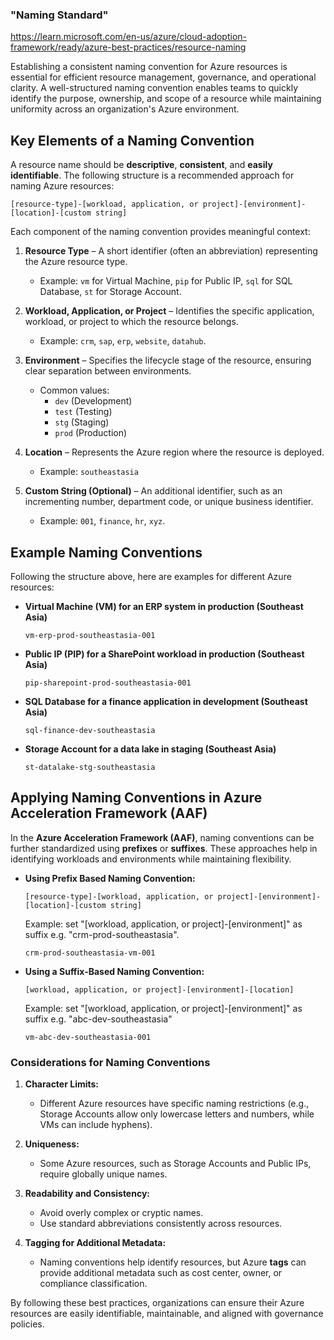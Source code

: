 ### "Naming Standard"

https://learn.microsoft.com/en-us/azure/cloud-adoption-framework/ready/azure-best-practices/resource-naming

Establishing a consistent naming convention for Azure resources is essential for efficient resource management, governance, and operational clarity. A well-structured naming convention enables teams to quickly identify the purpose, ownership, and scope of a resource while maintaining uniformity across an organization's Azure environment.

## **Key Elements of a Naming Convention**
A resource name should be **descriptive**, **consistent**, and **easily identifiable**. The following structure is a recommended approach for naming Azure resources:

```
[resource-type]-[workload, application, or project]-[environment]-[location]-[custom string]
```

Each component of the naming convention provides meaningful context:

1. **Resource Type** – A short identifier (often an abbreviation) representing the Azure resource type.
   - Example: `vm` for Virtual Machine, `pip` for Public IP, `sql` for SQL Database, `st` for Storage Account.
   
2. **Workload, Application, or Project** – Identifies the specific application, workload, or project to which the resource belongs.
   - Example: `crm`, `sap`, `erp`, `website`, `datahub`.

3. **Environment** – Specifies the lifecycle stage of the resource, ensuring clear separation between environments.
   - Common values:  
     - `dev` (Development)  
     - `test` (Testing)  
     - `stg` (Staging)  
     - `prod` (Production)  

4. **Location** – Represents the Azure region where the resource is deployed.
   - Example: `southeastasia` 

5. **Custom String (Optional)** – An additional identifier, such as an incrementing number, department code, or unique business identifier.
   - Example: `001`, `finance`, `hr`, `xyz`.

## **Example Naming Conventions**
Following the structure above, here are examples for different Azure resources:

- **Virtual Machine (VM) for an ERP system in production (Southeast Asia)**  
  ```
  vm-erp-prod-southeastasia-001
  ```

- **Public IP (PIP) for a SharePoint workload in production (Southeast Asia)**  
  ```
  pip-sharepoint-prod-southeastasia-001
  ```

- **SQL Database for a finance application in development (Southeast Asia)**  
  ```
  sql-finance-dev-southeastasia
  ```

- **Storage Account for a data lake in staging (Southeast Asia)**  
  ```
  st-datalake-stg-southeastasia
  ```

## **Applying Naming Conventions in Azure Acceleration Framework (AAF)**
In the **Azure Acceleration Framework (AAF)**, naming conventions can be further standardized using **prefixes** or **suffixes**. These approaches help in identifying workloads and environments while maintaining flexibility.

- **Using Prefix Based Naming Convention:**  
  ```
  [resource-type]-[workload, application, or project]-[environment]-[location]-[custom string]
  ```
  Example: set "[workload, application, or project]-[environment]" as suffix e.g. "crm-prod-southeastasia".
  ```
  crm-prod-southeastasia-vm-001
  ```

- **Using a Suffix-Based Naming Convention:**  
  ```
  [workload, application, or project]-[environment]-[location]
  ```
  Example: set "[workload, application, or project]-[environment]" as suffix e.g. "abc-dev-southeastasia"
  ```
  vm-abc-dev-southeastasia-001
  ```

### **Considerations for Naming Conventions**
1. **Character Limits:**  
   - Different Azure resources have specific naming restrictions (e.g., Storage Accounts allow only lowercase letters and numbers, while VMs can include hyphens).
   
2. **Uniqueness:**  
   - Some Azure resources, such as Storage Accounts and Public IPs, require globally unique names.

3. **Readability and Consistency:**  
   - Avoid overly complex or cryptic names.
   - Use standard abbreviations consistently across resources.

4. **Tagging for Additional Metadata:**  
   - Naming conventions help identify resources, but Azure **tags** can provide additional metadata such as cost center, owner, or compliance classification.

By following these best practices, organizations can ensure their Azure resources are easily identifiable, maintainable, and aligned with governance policies.
